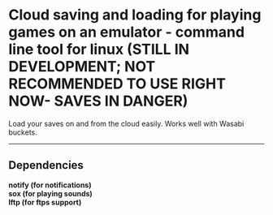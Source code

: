 # Cloud saving and loading for playing games on an emulator - command line tool for linux (STILL IN DEVELOPMENT; NOT RECOMMENDED TO USE RIGHT NOW- SAVES IN DANGER)
Load your saves on and from the cloud easily. Works well with Wasabi buckets. 

- - - -

## Dependencies

**notify (for notifications)<br/>**
**sox (for playing sounds) <br/>**
**lftp (for ftps support) <br/>**
